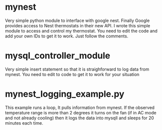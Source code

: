 # mynest
Very simple python module to interface with google nest.
Finally Google provides access to Nest thermostats in their new API. 
I wrote this simple module to access and control my thermostat. 
You need to edit the code and add your own IDs to get it to work. Just follow the comments.

# mysql_controller_module
Very simple insert statement so that it is straighforward to log data from mynest.
You need to edit to code to get it to work for your situation

# mynest_logging_example.py
This example runs a loop,
It pulls information from mynest.
If the observed temperature range is more than 2 degrees it turns on the fan (if in AC mode and not already cooling)
then it logs the data into mysqll
and sleeps for 20 minutes each time.
